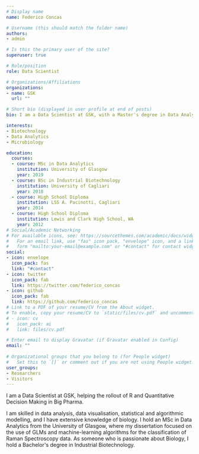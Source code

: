```yaml
---
# Display name
name: Federico Concas

# Username (this should match the folder name)
authors:
- admin

# Is this the primary user of the site?
superuser: true

# Role/position
role: Data Scientist

# Organizations/Affiliations
organizations:
- name: GSK
  url: ""

# Short bio (displayed in user profile at end of posts)
bio: I am a Data Scientist at GSK, with a Master's degree in Data Analytics and a background in Industrial Biotechnology.

interests:
- Biotechnology
- Data Analytics
- Microbiology

education:
  courses:
  - course: MSc in Data Analytics
    institution: University of Glasgow
    year: 2019
  - course: BSc in Industrial Biotechnology
    institution: University of Cagliari
    year: 2018
  - course: High School Diploma
    institution: LSS A. Pacinotti, Cagliari
    year: 2014
  - course: High School Diploma
    institution: Lewis and Clark High School, WA
    year: 2012
# Social/Academic Networking
# For available icons, see: https://sourcethemes.com/academic/docs/widgets/#icons
#   For an email link, use "fas" icon pack, "envelope" icon, and a link in the
#   form "mailto:your-email@example.com" or "#contact" for contact widget.
social:
- icon: envelope
  icon_pack: fas
  link: "#contact"
- icon: twitter
  icon_pack: fab
  link: https://twitter.com/federico_concas
- icon: github
  icon_pack: fab
  link: https://github.com/federico_concas
# Link to a PDF of your resume/CV from the About widget.
# To enable, copy your resume/CV to `static/files/cv.pdf` and uncomment the lines below.  
# - icon: cv
#   icon_pack: ai
#   link: files/cv.pdf

# Enter email to display Gravatar (if Gravatar enabled in Config)
email: ""
  
# Organizational groups that you belong to (for People widget)
#   Set this to `[]` or comment out if you are not using People widget.  
user_groups:
- Researchers
- Visitors
---
```

I am a Data Scientist at GSK, helping the rollout of R and Quantitative Decision Making in Big Pharma.  

I am skilled in data analysis, data visualisation, statistical and algorithmic modelling, and I have extensive knowledge of biology.
I hold an MSc in Data Analytics from the University of Glasgow, where my dissertation focused on the use of GLMs and machine-learning algorithms for the classification of Raman Spectroscopy data.
As someone who is passionate about Biology, I hold a Bachelor's degree in Industrial Biotechnology.
